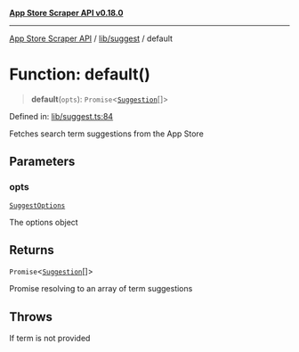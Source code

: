 [**App Store Scraper API v0.18.0**](../../../README.md)

***

[App Store Scraper API](../../../modules.md) / [lib/suggest](../README.md) / default

# Function: default()

> **default**(`opts`): `Promise`\<[`Suggestion`](../interfaces/Suggestion.md)[]\>

Defined in: [lib/suggest.ts:84](https://github.com/facundoolano/app-store-scraper/blob/113d925388ad33c5af9077ca637c241f2bf7e574/lib/suggest.ts#L84)

Fetches search term suggestions from the App Store

## Parameters

### opts

[`SuggestOptions`](../interfaces/SuggestOptions.md)

The options object

## Returns

`Promise`\<[`Suggestion`](../interfaces/Suggestion.md)[]\>

Promise resolving to an array of term suggestions

## Throws

If term is not provided
